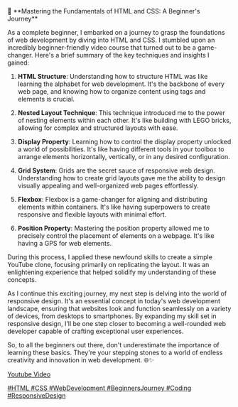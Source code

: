 <div style="align-item: left;">
🚀 **Mastering the Fundamentals of HTML and CSS: A Beginner's Journey**

As a complete beginner, I embarked on a journey to grasp the foundations of web development by diving into HTML and CSS. I stumbled upon an incredibly beginner-friendly video course that turned out to be a game-changer. Here's a brief summary of the key techniques and insights I gained:

1. **HTML Structure**: Understanding how to structure HTML was like learning the alphabet for web development. It's the backbone of every web page, and knowing how to organize content using tags and elements is crucial.

2. **Nested Layout Technique**: This technique introduced me to the power of nesting elements within each other. It's like building with LEGO bricks, allowing for complex and structured layouts with ease.

3. **Display Property**: Learning how to control the display property unlocked a world of possibilities. It's like having different tools in your toolbox to arrange elements horizontally, vertically, or in any desired configuration.

4. **Grid System**: Grids are the secret sauce of responsive web design. Understanding how to create grid layouts gave me the ability to design visually appealing and well-organized web pages effortlessly.

5. **Flexbox**: Flexbox is a game-changer for aligning and distributing elements within containers. It's like having superpowers to create responsive and flexible layouts with minimal effort.

6. **Position Property**: Mastering the position property allowed me to precisely control the placement of elements on a webpage. It's like having a GPS for web elements.

During this process, I applied these newfound skills to create a simple YouTube clone, focusing primarily on replicating the layout. It was an enlightening experience that helped solidify my understanding of these concepts.

As I continue this exciting journey, my next step is delving into the world of responsive design. It's an essential concept in today's web development landscape, ensuring that websites look and function seamlessly on a variety of devices, from desktops to smartphones. By expanding my skill set in responsive design, I'll be one step closer to becoming a well-rounded web developer capable of crafting exceptional user experiences.

So, to all the beginners out there, don't underestimate the importance of learning these basics. They're your stepping stones to a world of endless creativity and innovation in web development. 🌐✨

<a href="https://www.youtube.com/watch?v=G3e-cpL7ofc&t=4611s"> Youtube Video

#HTML #CSS #WebDevelopment #BeginnersJourney #Coding #ResponsiveDesign

</div>
